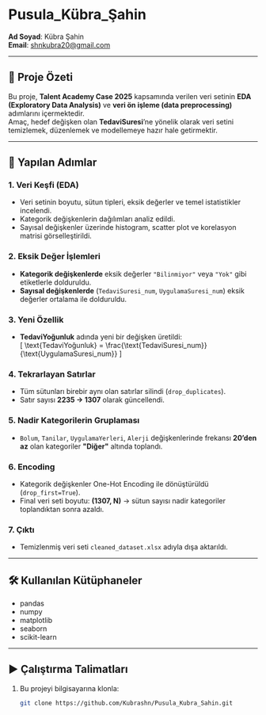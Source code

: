 # Pusula_Kübra_Şahin

**Ad Soyad**: Kübra Şahin  
**Email**: shnkubra20@gmail.com  

---

## 📌 Proje Özeti
Bu proje, **Talent Academy Case 2025** kapsamında verilen veri setinin **EDA (Exploratory Data Analysis)** ve **veri ön işleme (data preprocessing)** adımlarını içermektedir.  
Amaç, hedef değişken olan **TedaviSuresi**’ne yönelik olarak veri setini temizlemek, düzenlemek ve modellemeye hazır hale getirmektir.  

---

## 🔎 Yapılan Adımlar

### 1. Veri Keşfi (EDA)
- Veri setinin boyutu, sütun tipleri, eksik değerler ve temel istatistikler incelendi.  
- Kategorik değişkenlerin dağılımları analiz edildi.  
- Sayısal değişkenler üzerinde histogram, scatter plot ve korelasyon matrisi görselleştirildi.  

### 2. Eksik Değer İşlemleri
- **Kategorik değişkenlerde** eksik değerler `"Bilinmiyor"` veya `"Yok"` gibi etiketlerle dolduruldu.  
- **Sayısal değişkenlerde** (`TedaviSuresi_num`, `UygulamaSuresi_num`) eksik değerler ortalama ile dolduruldu.  

### 3. Yeni Özellik
- **TedaviYoğunluk** adında yeni bir değişken üretildi:  
  \[
  \text{TedaviYoğunluk} = \frac{\text{TedaviSuresi\_num}}{\text{UygulamaSuresi\_num}}
  \]

### 4. Tekrarlayan Satırlar
- Tüm sütunları birebir aynı olan satırlar silindi (`drop_duplicates`).  
- Satır sayısı **2235 → 1307** olarak güncellendi.  

### 5. Nadir Kategorilerin Gruplaması
- `Bolum`, `Tanilar`, `UygulamaYerleri`, `Alerji` değişkenlerinde frekansı **20’den az** olan kategoriler **"Diğer"** altında toplandı.  

### 6. Encoding
- Kategorik değişkenler One-Hot Encoding ile dönüştürüldü (`drop_first=True`).  
- Final veri seti boyutu: **(1307, N)** → sütun sayısı nadir kategoriler toplandıktan sonra azaldı.  

### 7. Çıktı
- Temizlenmiş veri seti `cleaned_dataset.xlsx` adıyla dışa aktarıldı.  

---

## 🛠️ Kullanılan Kütüphaneler
- pandas  
- numpy  
- matplotlib  
- seaborn  
- scikit-learn  

---

## ▶️ Çalıştırma Talimatları
1. Bu projeyi bilgisayarına klonla:
   ```bash
   git clone https://github.com/Kubrashn/Pusula_Kubra_Sahin.git
